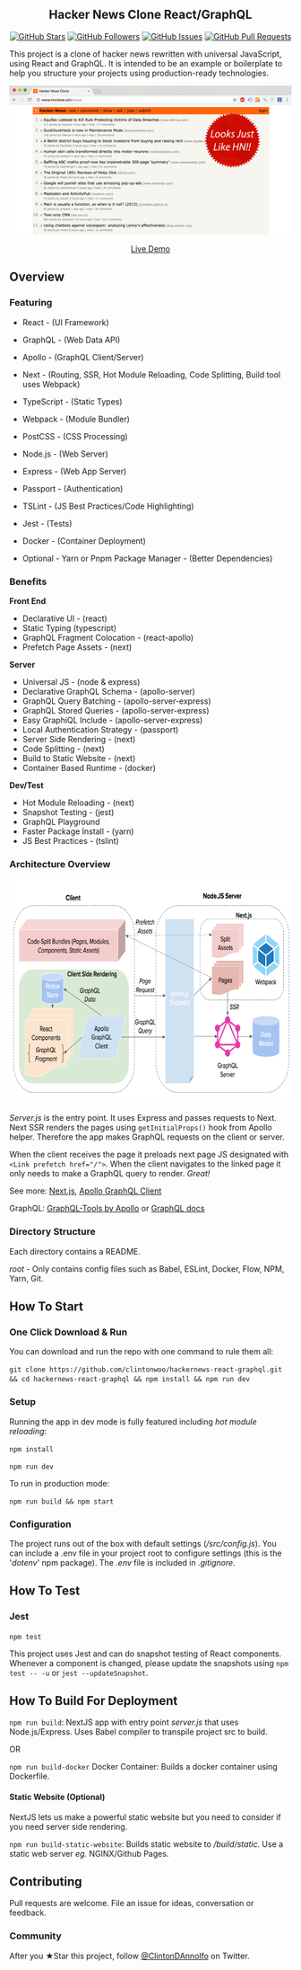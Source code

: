<h2 align="center">Hacker News Clone React/GraphQL</h2>

<p align="center">
<a href="https://github.com/clintonwoo/hackernews-react-graphql/stargazers"><img alt="GitHub Stars" src="https://img.shields.io/github/stars/clintonwoo/hackernews-react-graphql.svg?style=social&label=Star"></a> 
<a href="https://github.com/clintonwoo/hackernews-react-graphql/"><img alt="GitHub Followers" src="https://img.shields.io/github/followers/clintonwoo.svg?style=social&label=Follow"></a> 
<a href="https://github.com/clintonwoo/hackernews-react-graphql/issues"><img alt="GitHub Issues" src="https://img.shields.io/github/issues/clintonwoo/hackernews-react-graphql.svg"></a> 
<a href="https://github.com/clintonwoo/hackernews-react-graphql/pulls"><img alt="GitHub Pull Requests" src="https://img.shields.io/github/issues-pr-raw/clintonwoo/hackernews-react-graphql.svg"></a>
</p>

This project is a clone of hacker news rewritten with universal JavaScript, using React and GraphQL. It is intended to be an example or boilerplate to help you structure your projects using production-ready technologies.

<p align="center" margin-bottom="0">
  <a href="http://www.hnclone.win" target="_blank">
    <img alt="Hacker News Clone Demo" width="auto" height="auto" src="docs/HN-Demo.jpg">
  </a>
</p>
<p align="center">
  <a href="http://www.hnclone.win">Live Demo</a>
</p>

## Overview

### Featuring

- React - (UI Framework)
- GraphQL - (Web Data API)
- Apollo - (GraphQL Client/Server)
- Next - (Routing, SSR, Hot Module Reloading, Code Splitting, Build tool uses Webpack)
- TypeScript - (Static Types)
- Webpack - (Module Bundler)
- PostCSS - (CSS Processing)
- Node.js - (Web Server)
- Express - (Web App Server)
- Passport - (Authentication)
- TSLint - (JS Best Practices/Code Highlighting)
- Jest - (Tests)
- Docker - (Container Deployment)

- Optional - Yarn or Pnpm Package Manager - (Better Dependencies)

### Benefits

**Front End**

- Declarative UI - (react)
- Static Typing (typescript)
- GraphQL Fragment Colocation - (react-apollo)
- Prefetch Page Assets - (next)

**Server**

- Universal JS - (node & express)
- Declarative GraphQL Schema - (apollo-server)
- GraphQL Query Batching - (apollo-server-express)
- GraphQL Stored Queries - (apollo-server-express)
- Easy GraphiQL Include - (apollo-server-express)
- Local Authentication Strategy - (passport)
- Server Side Rendering - (next)
- Code Splitting - (next)
- Build to Static Website - (next)
- Container Based Runtime - (docker)

**Dev/Test**

- Hot Module Reloading - (next)
- Snapshot Testing - (jest)
- GraphQL Playground
- Faster Package Install - (yarn)
- JS Best Practices - (tslint)

### Architecture Overview

<p align="center">
  <img alt="Hacker News Clone Architecture Overview" width="auto" height="400px" src="docs/HN-Clone-Architecture-overview.png">
</p>

_Server.js_ is the entry point. It uses Express and passes requests to Next. Next SSR renders the pages using `getInitialProps()` hook from Apollo helper. Therefore the app makes GraphQL requests on the client or server.

When the client receives the page it preloads next page JS designated with `<Link prefetch href="/">`. When the client navigates to the linked page it only needs to make a GraphQL query to render. _Great!_

See more: <a href="https://github.com/zeit/next.js/">Next.js</a>,
<a href="http://dev.apollodata.com/react/">Apollo GraphQL Client</a>

GraphQL: <a href="http://dev.apollodata.com/tools/graphql-tools/index.html">GraphQL-Tools by Apollo</a>
or
<a href="http://graphql.org/graphql-js/">GraphQL docs</a>

### Directory Structure

Each directory contains a README.

_root_ - Only contains config files such as Babel, ESLint, Docker, Flow, NPM, Yarn, Git.

## How To Start

### One Click Download & Run

You can download and run the repo with one command to rule them all:

`git clone https://github.com/clintonwoo/hackernews-react-graphql.git && cd hackernews-react-graphql && npm install && npm run dev`

### Setup

Running the app in dev mode is fully featured including _hot module reloading_:

`npm install`

`npm run dev`

To run in production mode:

`npm run build && npm start`

### Configuration

The project runs out of the box with default settings (_/src/config.js_). You can include a .env file in your project root to configure settings (this is the '_dotenv_' npm package). The _.env_ file is included in _.gitignore_.

## How To Test

### Jest

`npm test`

This project uses Jest and can do snapshot testing of React components. Whenever a component is changed, please update the snapshots using `npm test -- -u` or `jest --updateSnapshot`.

## How To Build For Deployment

`npm run build`: NextJS app with entry point _server.js_ that uses Node.js/Express. Uses Babel compiler to transpile project src to build.

OR

`npm run build-docker`
Docker Container: Builds a docker container using Dockerfile.

#### Static Website (Optional)

NextJS lets us make a powerful static website but you need to consider if you need server side rendering.

`npm run build-static-website`: Builds static website to _/build/static_. Use a static web server _eg._ NGINX/Github Pages.

## Contributing

Pull requests are welcome. File an issue for ideas, conversation or feedback.

### Community

After you ★Star this project, follow [@ClintonDAnnolfo](https://twitter.com/clintondannolfo) on Twitter.
